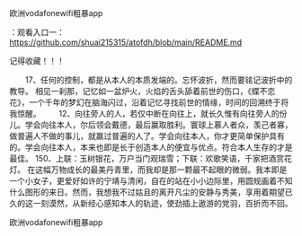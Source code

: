 欧洲vodafonewifi粗暴app

：观看入口一：https://github.com/shuai215315/atofdh/blob/main/README.md


记得收藏！！！



　　17、任何的控制，都是从本人的本质发端的。忘怀波折，然而要铭记波折中的教导。
相见一刹那，记忆如一盆炉火，火焰的舌头舔着前世的伤口，《蝶不恋花》，一个千年的梦幻在脑海闪过，沿着记忆寻找前世的情缘，时间的回溯终于将我惊醒。
　　12、向往旁人的人，若仅中断在向往上，就长久惟有向往旁人的份儿。学会向往本人，尔后领会戴德，最后赢取胜利。寰球上慕人者众，羡己者寡，做普遍人不做的事儿，就赢过普遍的人了。学会向往本人，你才更简单保护具有的。学会向往本人，本来也即是长于创造本人的便宜与优点。符合本人生存的才是最佳。
	150、上联：玉树银花，万户当门观瑞雪；下联：欢歌笑语，千家把酒赏花灯。
在这幅万物成长的最美丹青里，而我却是那一颗最不起眼的微弱。我本即是一个小女子，更爱好如许的宁靖与清闲，自在的站在小小边际里，用圆规画着不知什么图形的来日。然而，我想我不过姑且的离开凡尘的安静与秀美，享用着期望已久的这一刻漠然，从新经心感知本人的轨迹，使劲插上遨游的党羽，百折而不回。







欧洲vodafonewifi粗暴app
